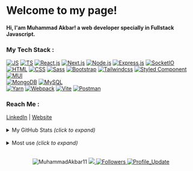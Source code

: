 # Welcome to my page!

#### Hi, I'am  Muhammad Akbar! a web developer specially in Fullstack Javascript.

### My Tech Stack :

<div >
  <a href="https://github.com/MuhammadAkbar11?tab=repositories&language=javascript" target="_blank"><img alt="JS" src="https://img.shields.io/badge/Javascript-%23323330.svg?style=flat-square&logo=javascript&logoColor=%23F7DF1E"></a>
  <a href="https://github.com/MuhammadAkbar11?tab=repositories&language=typescript" target="_blank"><img alt="TS" src="https://img.shields.io/badge/Typescript-%23323330.svg?style=flat-square&logo=typescript&logoColor=#23007ACC"></a>
  <a href="https://github.com/MuhammadAkbar11?tab=repositories&q=react" target="_blank"><img alt="React.js" src="https://img.shields.io/badge/React.js-%23323330.svg?style=flat-square&logo=react&logoColor=%2361DAFB"></a>
  <a href="https://github.com/MuhammadAkbar11?tab=repositories&q=next" target="_blank"><img alt="Next.js" src="https://img.shields.io/badge/Next.js-%23323330.svg?style=flat-square&logo=next.js&logoColor=white"></a>
  <a href="https://github.com/MuhammadAkbar11?tab=repositories&q=node" target="_blank"><img alt="Node.js" src="https://img.shields.io/badge/Node-%23323330.svg?style=flat-square&logo=node.js&logoColor=6DA55F"></a>
  <a href="https://github.com/MuhammadAkbar11?tab=repositories&q=express" target="_blank"><img alt="Express.js" src="https://img.shields.io/badge/Express.js-%23323330.svg?style=flat-square&logo=express&logoColor=#f5f5f5"></a>
  <a href="https://github.com/MuhammadAkbar11?tab=repositories&q=socket" target="_blank"><img alt="SocketIO" src="https://img.shields.io/badge/Socket.io-%23323330.svg?style=flat-square&logo=socket.io&logoColor=%010101"></a>
</div>
<div >
   <a href="https://github.com/MuhammadAkbar11?tab=repositories&language=html" target="_blank"><img alt="HTML" src="https://img.shields.io/badge/HTML5-%23323330.svg?style=flat-square&logo=html5&logoColor=%23E34F26"></a>
   <a href="https://github.com/MuhammadAkbar11?tab=repositories&language=css" target="_blank"><img alt="CSS" src="https://img.shields.io/badge/CSS3-%23323330.svg?style=flat-square&logo=css3&logoColor=%231572B6"></a>
   <a href="https://github.com/MuhammadAkbar11?tab=repositories&language=scss" target="_blank"><img alt="Sass" src="https://img.shields.io/badge/Sass-%23323330.svg?style=flat-square&logo=sass&logoColor=%23BF4080"></a>
   <a href="https://github.com/MuhammadAkbar11?tab=repositories&q=bootstrap" target="_blank"><img alt="Bootstrap" src="https://img.shields.io/badge/Bootstrap-%23323330.svg?style=flat-square&logo=bootstrap&logoColor=%237431FA"></a>
   <a href="https://github.com/MuhammadAkbar11?tab=repositories&q=tailwindcss" target="_blank"><img alt="Tailwindcss" src="https://img.shields.io/badge/Tailwindcss-%23323330.svg?style=flat-square&logo=tailwindcss&logoColor=%2338B2AC"></a>
   <a href="https://github.com/MuhammadAkbar11?tab=repositories&q=styled-components" target="_blank"><img alt="Styled Component" src="https://img.shields.io/badge/Styled--components-%23323330.svg?style=flat-square&logo=styled-components&logoColor=DB7093"></a>
   <a href="https://github.com/MuhammadAkbar11?tab=repositories&q=mui" target="_blank"><img alt="MUI" src="https://img.shields.io/badge/MUI-%23323330.svg?style=flat-square&logo=MUI&logoColor=%230081CB"></a>
</div>

<div>
  <a href="https://github.com/MuhammadAkbar11?tab=repositories&q=mongodb" target="_blank"><img alt="MongoDB" src="https://img.shields.io/badge/MongoDB-%23323330.svg?style=flat-square&logo=mongodb&logoColor=%234ea94b"></a>
  <a href="https://github.com/MuhammadAkbar11?tab=repositories&q=mysql" target="_blank"><img alt="MySQL" src="https://img.shields.io/badge/MySQL-%23323330.svg?style=flat-square&logo=mysql&logoColor=ffbc14"></a>
</div>
<div>
  <a href="https://github.com/MuhammadAkbar11?tab=repositories&q=yarn" target="_blank"><img alt="Yarn" src="https://img.shields.io/badge/Yarn-%23323330.svg?style=flat-square&logo=yarn&logoColor=%232C8EBB"></a>
  <a href="https://github.com/MuhammadAkbar11?tab=repositories&q=webpack" target="_blank"><img alt="Webpack" src="https://img.shields.io/badge/Webpack-%23323330.svg?style=flat-square&logo=webpack&logoColor=%238DD6F9"></a>
  <a href="https://github.com/MuhammadAkbar11?tab=repositories&q=vite" target="_blank"><img alt="Vite" src="https://img.shields.io/badge/Vite.js-%23323330.svg?style=flat-square&logo=vite&logoColor=FFB60E"></a>
  <a href="https://github.com/MuhammadAkbar11?tab=repositories&q=vite" target="_blank"><img alt="Postman" src="https://img.shields.io/badge/Postman-%23323330.svg?style=flat-square&logo=postman&logoColor=FF6C37"></a>
</div>

### Reach Me :

<div >
  <a href="https://linkedin.com/in/muhammadakbarletlet" target="_blank" >LinkedIn</a> | <a href="https://muhammad-akbar.herokuapp.com" target="_blank" >Website</a>

</div>

<br />

<details>
<summary>My GitHub Stats <i>(click to expand)</i> </summary>
<p align="left" >
    <img height="200px" src="https://github-readme-stats.vercel.app/api?username=MuhammadAkbar11&theme=radical&hide_border=false&include_all_commits=false&count_private=false" alt="Akbar's Github readme stats">
    <img height="200px" src="https://github-readme-streak-stats.herokuapp.com/?user=MuhammadAkbar11&theme=radical&hide_border=false" alt="MuhammadAkbar11"/>
     <img height="200px" src="https://github-readme-stats.vercel.app/api/top-langs/?username=MuhammadAkbar11&theme=radical&hide_border=false&include_all_commits=false&count_private=false&layout=compact" alt="MuhammadAkbar11's top use lang"/>
</p>
</details>
<br/>
<details>
<summary>Most use <i>(click to expand)</i> </summary>
<p align="left">
     <img height="200px" src="https://github-readme-stats.vercel.app/api/top-langs/?username=MuhammadAkbar11&theme=radical&hide_border=false&include_all_commits=false&count_private=false&layout=compact" alt="MuhammadAkbar11's top use lang"/>
</p>
</details>
<br/>



<p align="center">
  <img src="https://komarev.com/ghpvc/?username=MuhammadAkbar11" alt="MuhammadAkbar11"/>
  <!-- <img src="https://gpvc.arturio.dev/muhammadAkbar11" alt="muhammadakbar11"/> -->
  <a href="https://github.com/muhammadakbar11/muhammadakbar11/pulse" alt="Activity">
    <img src="https://img.shields.io/github/commit-activity/m/muhammadakbar11/muhammadakbar11" />
  </a>
  <a href="https://github.com/muhammadAkbar11?tab=followers">
    <img alt="Followers" src="https://img.shields.io/github/followers/muhammadAkbar11?color=4C1&logo=github">
  </a>
  <a href="https://github.com/muhammadAkbar11/muhammadAkbar11" target="_blank">
    <img alt="Profile_Update" src="https://img.shields.io/github/last-commit/muhammadAkbar11/muhammadAkbar11?label=Profile%20update&style=fflat-square">
  </a>
</p>




